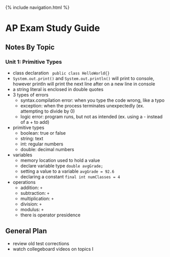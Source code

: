 {% include navigation.html %}

# AP Exam Study Guide

## Notes By Topic

### Unit 1: Primitive Types
- class declaration ` public class HelloWorld{}`
- `System.out.print()` and `System.out.println()` will print to console, however println will print the next line after on a new line in console
- a string literal is enclosed in double quotes
- 3 types of errors
    - syntax.compilation error: when you type the code wrong, like a typo
    - exception: when the process terminates unexpectedly (ex. attempting to divide by 0)
    - logic error: program runs, but not as intended (ex. using a - instead of a + to add)
- primitive types
    - boolean: true or false
    - string: text
    - int: regular numbers
    - double: decimal numbers
- variables
    - memory location used to hold a value
    - declare variable type `double avgGrade;`
    - setting a value to a variable `avgGrade = 92.6`
    - declaring a constant `final int numClasses = 4`
- operations
    - addition: `+`
    - subtraction: `+`
    - multiplication: `+`
    - division: `+`
    - modulus: `+`
    - there is operator presidence



## General Plan
- review old test corrections
- watch collegeboard videos on topics I 
